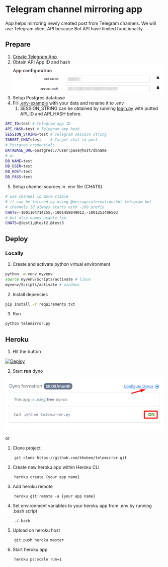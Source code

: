 # Telegram channel mirroring app 

App helps mirroring newly created post from Telegram channels. We will use Telegram client API because Bot API have limited functionality. 

## Prepare
1. [Create Telegram App](https://my.telegram.org/apps)
2. Obtain API App ID and hash
![Telegram API Credentials](/images/telegramapp.png)
3. Setup Postgres database
4. Fill [.env-example](.env-example) with your data and rename it to .env 
    1. SESSION_STRING can be obtained by running [login.py](login.py) with putted API_ID and API_HASH before.

```bash
API_ID=test # Telegram app ID
API_HASH=test # Telegram app hash
SESSION_STRING=test # Telegram session string
TARGET_CHAT=test    # Target chat to post 
# Postgres credentials
DATABASE_URL=postgres://user:pass@host/dbname
# or
DB_NAME=test
DB_USER=test
DB_HOST=test
DB_PASS=test
```
5. Setup channel sources in .env file (CHATS)
```bash
# use channel id more stable
# it can be fetched by using @messageinformationsbot telegram bot
# channels id always starts with -100 prefix
CHATS=-1001104714255,-1001458049012,-1001253406503
# but also names usable too
CHATS=@test1,@test2,@test3
```

## Deploy
### Locally
1. Create and activate python virtual environment
```bash
python -m venv myvenv
source myvenv/Scripts/activate # linux
myvenv/Scripts/activate # windows
```
2. Install depencies
```bash
pip install -r requirements.txt
```
3. Run
```bash
python telemirror.py
```

## Heroku
1. Hit the button

[![Deploy](https://www.herokucdn.com/deploy/button.svg)](https://heroku.com/deploy?template=https://github.com/khoben/telemirror)

2. Start **run** dyno

![Start heroku dyno](/images/startdyno.png)

or

1. Clone project
```
    git clone https://github.com/khoben/telemirror.git
```
2. Create new heroku app within Heroku CLI
```
    heroku create {your app name}
```
3. Add heroku remote
```
    heroku git:remote -a {your app name}
```
4. Set environment variables to your heroku app from .env by running .bash script
```
    ./.bash
```

5. Upload on heroku host
```
    git push heroku master
```

6. Start heroku app
```
    heroku ps:scale run=1
```